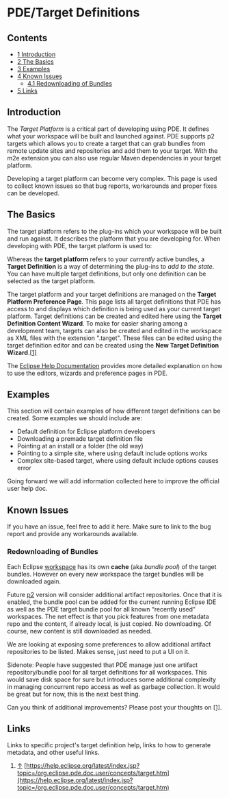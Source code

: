 PDE/Target Definitions
======================

Contents
--------

*   [1 Introduction](#Introduction)
*   [2 The Basics](#The-Basics)
*   [3 Examples](#Examples)
*   [4 Known Issues](#Known-Issues)
    *   [4.1 Redownloading of Bundles](#Redownloading-of-Bundles)
*   [5 Links](#Links)

Introduction
------------

The *Target Platform* is a critical part of developing using PDE. 
It defines what your workspace will be built and launched against.
PDE supports p2 targets which allows you to create a target that can grab bundles from remote update sites and repositories and add them to your target.
With the m2e extension you can also use regular Maven dependencies in your target platform.

Developing a target platform can become very complex. 
This page is used to collect known issues so that bug reports, workarounds and proper fixes can be developed.

The Basics
----------

The target platform refers to the plug-ins which your workspace will be built and run against. It describes the platform that you are developing for. When developing with PDE, the target platform is used to:

Whereas the **target platform** refers to your _currently_ active bundles, a **Target Definition** is a way of determining the plug-ins to _add to the state_. You can have multiple target definitions, but only one definition can be selected as the target platform.

The target platform and your target definitions are managed on the **Target Platform Preference Page**. This page lists all target definitions that PDE has access to and displays which definition is being used as your current target platform. Target definitions can be created and edited here using the **Target Definition Content Wizard**. To make for easier sharing among a development team, targets can also be created and edited in the workspace as XML files with the extension ".target". These files can be edited using the target definition editor and can be created using the **New Target Definition Wizard**.[\[1\]](#cite-note-1)

The [Eclipse Help Documentation](https://www.eclipse.org/documentation/) provides more detailed explanation on how to use the editors, wizards and preference pages in PDE.

Examples
--------

This section will contain examples of how different target definitions can be created. Some examples we should include are:

*   Default definition for Eclipse platform developers
*   Downloading a premade target definition file
*   Pointing at an install or a folder (the old way)
*   Pointing to a simple site, where using default include options works
*   Complex site-based target, where using default include options causes error

Going forward we will add information collected here to improve the official user help doc.

Known Issues
------------

If you have an issue, feel free to add it here. Make sure to link to the bug report and provide any workarounds available.

### Redownloading of Bundles

Each Eclipse [workspace](/Workspace "Workspace") has its own **cache** (aka _bundle pool_) of the target bundles. However on every new workspace the target bundles will be downloaded again.

Future [p2](/P2 "P2") version will consider additional artifact repositories. Once that it is enabled, the bundle pool can be added for the current running Eclipse IDE as well as the PDE target bundle pool for all known “recently used” workspaces. The net effect is that you pick features from one metadata repo and the content, if already local, is just copied. No downloading. Of course, new content is still downloaded as needed.

We are looking at exposing some preferences to allow additional artifact repositories to be listed. Makes sense, just need to put a UI on it.

Sidenote: People have suggested that PDE manage just one artifact repository/bundle pool for all target definitions for all workspaces. This would save disk space for sure but introduces some additional complexity in managing concurrent repo access as well as garbage collection. It would be great but for now, this is the next best thing.

Can you think of additional improvements? Please post your thoughts on [\[1\]](http://mcaffer.com/2010/12/populate-target-definitions-faster/).

Links
-----

Links to specific project's target definition help, links to how to generate metadata, and other useful links.

1.  [↑](#cite-ref-1) [https://help.eclipse.org/latest/index.jsp?topic=/org.eclipse.pde.doc.user/concepts/target.htm](https://help.eclipse.org/latest/index.jsp?topic=/org.eclipse.pde.doc.user/concepts/target.htm)


